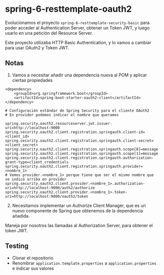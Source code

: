 # spring-6-resttemplate-oauth2

Evolucionamos el proyecto `spring-6-resttemplate-security-basic` para poder acceder al Authentication Server, obtener un Token JWT, y luego usarlo en una petición del Resource Server.

Este proyecto utilizaba HTTP Basic Authentication, y lo vamos a cambiar para usar OAuth2 y Token JWT.

## Notas

1. Vamos a necesitar añadir una dependencia nueva al POM y aplicar ciertas propiedades

```
<dependency>
    <groupId>org.springframework.boot</groupId>
    <artifactId>spring-boot-starter-oauth2-client</artifactId>
</dependency>
```

```
# Configuración estándar de Spring Security para el cliente OAuth2
# En provider podemos indicar el nombre que queramos

spring.security.oauth2.resourceserver.jwt.issuer-uri=http://localhost:9000
spring.security.oauth2.client.registration.springauth.client-id=<client_id>
spring.security.oauth2.client.registration.springauth.client-secret=<client_secret>
spring.security.oauth2.client.registration.springauth.scope[0]=message.read
spring.security.oauth2.client.registration.springauth.scope[1]=message.write
spring.security.oauth2.client.registration.springauth.authorization-grant-type=client_credentials
spring.security.oauth2.client.registration.springauth.provider=<nombre_1>
# Vemos provider.<nombre_1> porque tiene que ser el mismo nombre que se indicó arriba en provider
spring.security.oauth2.client.provider.<nombre_1>.authorization-uri=http://localhost:9000/auth2/authorize
spring.security.oauth2.client.provider.<nombre_1>.token-uri=http://localhost:9000/oauth2/token
```

2. Necesitamos implementar un Authorize Client Manager, que es un nuevo componente de Spring que obtenemos de la dependencia añadida.

Maneja por nosotros las llamadas al Authorization Server, para obtener el token JWT.

## Testing

- Clonar el repositorio
- Renombrar `application.template.properties` a `application.properties` e indicar sus valores